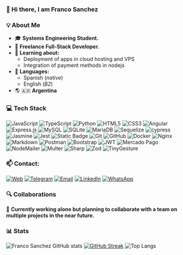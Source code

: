 ### 👋  Hi there, I am Franco Sanchez

### 💡  About Me
- 🎓  **Systems Engineering Student.**
- 🔭  **Freelance Full-Stack Developer.**
- 🚩  **Learning about:**
  - Deployment of apps in cloud hosting and VPS
  - Integration of payment methods in nodejs
- 💬  **Languages:**
  - Spanish \(_native_\)
  - English \(_B2_\)
- 🌎 🇦🇷  **Argentina** 

### 💻  Tech Stack
![JavaScript](https://img.shields.io/badge/javascript-%23323330.svg?style=for-the-badge&logo=javascript&logoColor=%23F7DF1E)
![TypeScript](https://img.shields.io/badge/typescript-%23007ACC.svg?style=for-the-badge&logo=typescript&logoColor=white)
![Python](https://img.shields.io/badge/python-3670A0?style=for-the-badge&logo=python&logoColor=ffdd54)
![HTML5](https://img.shields.io/badge/html5-%23E34F26.svg?style=for-the-badge&logo=html5&logoColor=white)
![CSS3](https://img.shields.io/badge/css3-%231572B6.svg?style=for-the-badge&logo=css3&logoColor=white)
![Angular](https://img.shields.io/badge/angular-%23DD0031.svg?style=for-the-badge&logo=angular&logoColor=white)
![Express.js](https://img.shields.io/badge/express.js-%23404d59.svg?style=for-the-badge&logo=express&logoColor=%2361DAFB)
![MySQL](https://img.shields.io/badge/mysql-4479A1.svg?style=for-the-badge&logo=mysql&logoColor=white)
![SQLite](https://img.shields.io/badge/sqlite-%2307405e.svg?style=for-the-badge&logo=sqlite&logoColor=white)
![MariaDB](https://img.shields.io/badge/MariaDB-003545?style=for-the-badge&logo=mariadb&logoColor=white)
![Sequelize](https://img.shields.io/badge/Sequelize-52B0E7?style=for-the-badge&logo=Sequelize&logoColor=white)
![cypress](https://img.shields.io/badge/-cypress-%23E5E5E5?style=for-the-badge&logo=cypress&logoColor=058a5e)
![Jasmine](https://img.shields.io/badge/-Jasmine-%238A4182?style=for-the-badge&logo=Jasmine&logoColor=white)
![Jest](https://img.shields.io/badge/-jest-%23C21325?style=for-the-badge&logo=jest&logoColor=white)
![Static Badge](https://img.shields.io/badge/supertest-%2385CC29?style=for-the-badge)
![Git](https://img.shields.io/badge/git-%23F05033.svg?style=for-the-badge&logo=git&logoColor=white)
![GitHub](https://img.shields.io/badge/github-%23121011.svg?style=for-the-badge&logo=github&logoColor=white)
![Docker](https://img.shields.io/badge/docker-%230db7ed.svg?style=for-the-badge&logo=docker&logoColor=white)
![Nginx](https://img.shields.io/badge/nginx-%23009639.svg?style=for-the-badge&logo=nginx&logoColor=white)
![Markdown](https://img.shields.io/badge/markdown-%23000000.svg?style=for-the-badge&logo=markdown&logoColor=white)
![Postman](https://img.shields.io/badge/Postman-FF6C37?style=for-the-badge&logo=postman&logoColor=white)
![Bootstrap](https://img.shields.io/badge/bootstrap-%238511FA.svg?style=for-the-badge&logo=bootstrap&logoColor=white)
![JWT](https://img.shields.io/badge/JWT-black?style=for-the-badge&logo=JSON%20web%20tokens)
![Mercado Pago](https://img.shields.io/badge/mercado%20pago-%23009EE3?style=for-the-badge)
![NodeMailer](https://img.shields.io/badge/NODE-MAILER-%2329ABE2?style=for-the-badge&labelColor=%2322B573)
![Multer](https://img.shields.io/badge/MULTER-%2300AAE8?style=for-the-badge)
![Sharp](https://img.shields.io/badge/SHARP-%23009900?style=for-the-badge)
![Zod](https://img.shields.io/badge/ZOD-%23142641?style=for-the-badge)
![TinyGesture](https://img.shields.io/badge/TinyGesture.js-%23006688?style=for-the-badge)

### 📫  Contact:
[![Web](https://img.shields.io/badge/WEB-eace61?style=for-the-badge)](https://francosanchez.com.ar/)
[![Telegram](https://img.shields.io/badge/Telegram-2CA5E0?style=for-the-badge&logo=telegram&logoColor=white)](https://t.me/fraancosan)
[![Email](https://img.shields.io/badge/EMAIL-ffffff?style=for-the-badge)](mailto:info@francosanchez.com.ar?subject=Asunto%20del%20correo&body=Contenido%20del%20mensaje)
[![LinkedIn](https://img.shields.io/badge/linkedin-%230077B5.svg?style=for-the-badge&logo=linkedin&logoColor=white)](https://www.linkedin.com/in/fraancosan/)
[![WhatsApp](https://img.shields.io/badge/WhatsApp-25D366?style=for-the-badge&logo=whatsapp&logoColor=white)](https://wa.me/+5493413166913)

### 🔍  Collaborations
👯  **Currently working alone but planning to collaborate with a team on multiple projects in the near future.**

### 📊  Stats
![Franco Sanchez GitHub stats](https://github-readme-stats.vercel.app/api?username=fraancosan&show_icons=true&show=&theme=vision-friendly-dark)
[![GitHub Streak](https://streak-stats.demolab.com?user=fraancosan&theme=dark&hide_border=true)](https://git.io/streak-stats)
![Top Langs](https://github-readme-stats.vercel.app/api/top-langs/?username=fraancosan&langs_count=8&layout=compact&theme=vision-friendly-dark)
